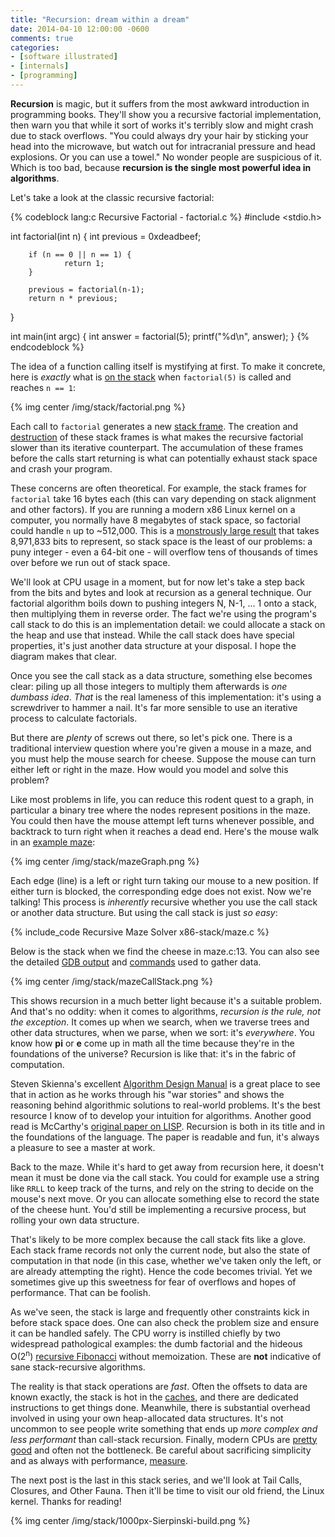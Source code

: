 ```yaml
---
title: "Recursion: dream within a dream"
date: 2014-04-10 12:00:00 -0600
comments: true
categories:
- [software illustrated]
- [internals]
- [programming]
---
```

**Recursion** is magic, but it suffers from the most awkward introduction in
programming books.  They'll show you a recursive factorial implementation, then
warn you that while it sort of works it's terribly slow and might crash due to
stack overflows.  "You could always dry your hair by sticking your head
into the microwave, but watch out for intracranial pressure and head explosions.
Or you can use a towel." No wonder people are suspicious of it. Which is too
bad, because **recursion is the single most powerful idea in algorithms**.

Let's take a look at the classic recursive factorial:

{% codeblock lang:c Recursive Factorial - factorial.c %}
#include <stdio.h>

int factorial(int n)
{
        int previous = 0xdeadbeef;

        if (n == 0 || n == 1) {
                return 1;
        }

        previous = factorial(n-1);
        return n * previous;
}

int main(int argc)
{
        int answer = factorial(5);
        printf("%d\n", answer);
}
{% endcodeblock %}

The idea of a function calling itself is mystifying at first. To make it
concrete, here is _exactly_ what is [on the stack][factorial-gdb] when
`factorial(5)` is called and reaches `n == 1`:

{% img center /img/stack/factorial.png %}

Each call to `factorial` generates a new [stack frame][stack]. The creation and
[destruction][epilogues] of these stack frames is what makes the recursive
factorial slower than its iterative counterpart. The accumulation of these
frames before the calls start returning is what can potentially exhaust stack
space and crash your program.

These concerns are often theoretical. For example, the stack frames for
`factorial` take 16 bytes each (this can vary depending on stack alignment and
other factors). If you are running a modern x86 Linux kernel on a computer, you
normally have 8 megabytes of stack space, so factorial could handle `n` up to
~512,000. This is a [monstrously large result][factorial512k] that takes
8,971,833 bits to represent, so stack space is the least of our problems: a puny
integer - even a 64-bit one - will overflow tens of thousands of times over
before we run out of stack space.

We'll look at CPU usage in a moment, but for now let's take a step back from the
bits and bytes and look at recursion as a general technique. Our factorial
algorithm boils down to pushing integers N, N-1, ... 1 onto a stack, then
multiplying them in reverse order. The fact we're using the program's call stack
to do this is an implementation detail: we could allocate a stack on the heap
and use that instead. While the call stack does have special properties, it's
just another data structure at your disposal. I hope the diagram makes that
clear.

Once you see the call stack as a data structure, something else becomes clear:
piling up all those integers to multiply them afterwards is *one dumbass idea*.
_That_ is the real lameness of this implementation: it's using a screwdriver to
hammer a nail. It's far more sensible to use an iterative process to calculate
factorials.

But there are _plenty_ of screws out there, so let's pick one. There is
a traditional interview question where you're given a mouse in a maze, and you
must help the mouse search for cheese. Suppose the mouse can turn either left
or right in the maze. How would you model and solve this problem?

Like most problems in life, you can reduce this rodent quest to a graph, in
particular a binary tree where the nodes represent positions in the maze.
You could then have the mouse attempt left turns whenever possible, and
backtrack to turn right when it reaches a dead end. Here's the mouse walk in an
[example maze][maze.h]:

{% img center /img/stack/mazeGraph.png %}

Each edge (line) is a left or right turn taking our mouse to a new position. If
either turn is blocked, the corresponding edge does not exist.  Now we're
talking! This process is _inherently_ recursive whether you use the call stack
or another data structure.  But using the call stack is just _so easy_:

{% include_code Recursive Maze Solver x86-stack/maze.c %}

Below is the stack when we find the cheese in maze.c:13. You can also
see the detailed [GDB output][maze-gdb-output] and [commands][maze-gdb-commands]
used to gather data.

{% img center /img/stack/mazeCallStack.png %}

This shows recursion in a much better light because it's a suitable problem. And
that's no oddity: when it comes to algorithms, _recursion is the rule, not the
exception_. It comes up when we search, when we traverse trees and other data
structures, when we parse, when we sort: it's _everywhere_. You know how **pi**
or **e** come up in math all the time because they're in the foundations of the
universe? Recursion is like that: it's in the fabric of computation.

Steven Skienna's excellent [Algorithm Design Manual][adm] is a great place to
see that in action as he works through his "war stories" and shows the reasoning
behind algorithmic solutions to real-world problems. It's the best resource
I know of to develop your intuition for algorithms.  Another good read is
McCarthy's [original paper on LISP][lisp-paper]. Recursion is both in its title
and in the foundations of the language. The paper is readable and fun, it's
always a pleasure to see a master at work.

Back to the maze. While it's hard to get away from recursion here, it doesn't
mean it must be done via the call stack. You could for example use a string like
`RRLL` to keep track of the turns, and rely on the string to decide on the
mouse's next move. Or you can allocate something else to record the state of the
cheese hunt. You'd still be implementing a recursive process, but rolling your
own data structure.

That's likely to be more complex because the call stack fits like a glove.
Each stack frame records not only the current node, but also the state of
computation in that node (in this case, whether we've taken only the left, or
are already attempting the right). Hence the code becomes trivial. Yet we
sometimes give up this sweetness for fear of overflows and hopes of performance.
That can be foolish.

As we've seen, the stack is large and frequently other constraints kick
in before stack space does. One can also check the problem size and ensure it
can be handled safely. The CPU worry is instilled chiefly by two widespread
pathological examples: the dumb factorial and the hideous O(2<sup>n</sup>)
[recursive Fibonacci][fib] without memoization. These are **not** indicative of
sane stack-recursive algorithms.

The reality is that stack operations are _fast_. Often the offsets to data are
known exactly, the stack is hot in the [caches][caches], and there are dedicated
instructions to get things done. Meanwhile, there is substantial overhead
involved in using your own heap-allocated data structures.  It's not uncommon to
see people write something that ends up _more complex and less performant_ than
call-stack recursion.  Finally, modern CPUs are [pretty good][while-you-wait]
and often not the bottleneck. Be careful about sacrificing simplicity and as
always with performance, [measure][performance].

The next post is the last in this stack series, and we'll look at Tail Calls,
Closures, and Other Fauna. Then it'll be time to visit our old friend, the Linux
kernel. Thanks for reading!

{% img center /img/stack/1000px-Sierpinski-build.png %}

[lisp-paper]: https://github.com/papers-we-love/papers-we-love/blob/master/comp_sci_fundamentals_and_history/recursive-functions-of-symbolic-expressions-and-their-computation-by-machine-parti.pdf
[stack]: /post/journey-to-the-stack "Journey to the Stack"
[epilogues]: /post/epilogues-canaries-buffer-overflows/
[caches]: /post/intel-cpu-caches/
[mark]: http://www.complang.tuwien.ac.at/schani/
[juggling]: http://www.complang.tuwien.ac.at/schani/jugglevids/index.html
[thesis]: http://www.complang.tuwien.ac.at/schani/diplarb.ps
[factorial512k]: https://gist.github.com/gduarte/9944878
[while-you-wait]: /post/what-your-computer-does-while-you-wait/
[maze.h]: https://github.com/gduarte/blog/blob/master/code/x86-stack/maze.h
[maze-gdb-output]: https://github.com/gduarte/blog/blob/master/code/x86-stack/maze-gdb-output.txt
[maze-gdb-commands]: https://github.com/gduarte/blog/blob/master/code/x86-stack/maze-gdb-commands.txt
[factorial-gdb]: https://github.com/gduarte/blog/blob/master/code/x86-stack/factorial-gdb-output.txt
[performance]: /post/performance-is-a-science
[adm]: http://www.amazon.com/Algorithm-Design-Manual-Steven-Skiena/dp/1848000693/
[fib]: http://stackoverflow.com/questions/360748/computational-complexity-of-fibonacci-sequence

